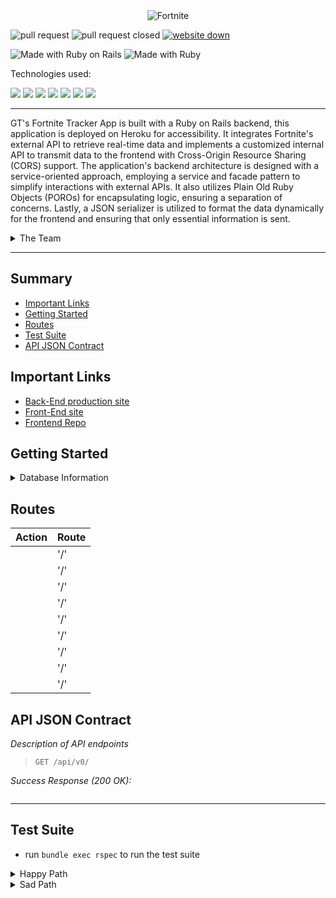 <div align="center">
    <img src="https://github.com/gts-fortnite-app/fortnite_be/assets/127896538/04164b07-4b11-4b12-b63a-210ee05b8e5d" alt="Fortnite">
</div>

![pull request](https://img.shields.io/github/issues-pr/gts-fortnite-app/fortnite_be.svg)
![pull request closed](https://img.shields.io/github/issues-pr-closed/gts-fortnite-app/fortnite_be.svg)
[![website down](https://img.shields.io/website-up-down-green-red/http/monip.org.svg)](https://fortnite-item-shop-be-ed2ec5543cb7.herokuapp.com/api/v1/item_shop)

![Made with Ruby on Rails](https://img.shields.io/badge/Made%20with-Ruby%20on%20Rails-%23990000?style=for-the-badge&logo=ruby-on-rails&logoColor=white)
![Made with Ruby](https://img.shields.io/badge/Made%20with-Ruby-%23990000?style=for-the-badge&logo=ruby&logoColor=white)


Technologies used:<br>
<div>
  <img src="https://img.shields.io/badge/git-%23F05033.svg?style=for-the-badge&logo=git&logoColor=white" />
  <img src="https://img.shields.io/badge/github-%23121011.svg?style=for-the-badge&logo=github&logoColor=white"/>
  <img src="https://img.shields.io/badge/PostgreSQL-316192?style=for-the-badge&logo=postgresql&logoColor=white"/>
  <img src="https://img.shields.io/badge/Postman-FF6C37?style=for-the-badge&logo=postman&logoColor=white"/>
  <img src="https://img.shields.io/badge/Heroku-430098?style=for-the-badge&logo=heroku&logoColor=white"/>
  <img src="https://img.shields.io/badge/circleci-343434?style=for-the-badge&logo=circleci&logoColor=white"/>
  <img src="https://img.shields.io/badge/Visual_Studio_Code-0078D4?style=for-the-badge&logo=visual%20studio%20code&logoColor=white" />
</div>

---

GT's Fortnite Tracker App is built with a Ruby on Rails backend, this application is deployed on Heroku for accessibility. It integrates Fortnite's external API to retrieve real-time data and implements a customized internal API to transmit data to the frontend with Cross-Origin Resource Sharing (CORS) support. The application's backend architecture is designed with a service-oriented approach, employing a service and facade pattern to simplify interactions with external APIs. It also utilizes Plain Old Ruby Objects (POROs) for encapsulating logic, ensuring a separation of concerns. Lastly, a JSON serializer is utilized to format the data dynamically for the frontend and ensuring that only essential information is sent.

<details>
<summary>The Team</summary>

### ![built with love](http://ForTheBadge.com/images/badges/built-with-love.svg)
- Gabe Torres [![GitHub](https://img.shields.io/badge/GitHub-100000?style=for-the-badge&logo=github&logoColor=white)](https://github.com/Gabe-Torres) [![LinkedIn](https://img.shields.io/badge/LinkedIn-0077B5?style=for-the-badge&logo=linkedin&logoColor=white)](https://www.linkedin.com/in/gabe-torres-74a515269/)
</details>

--- 

## Summary 
- [Important Links](#important-links)
- [Getting Started](#getting-started)
- [Routes](#routes)
- [Test Suite](#test-suite)
- [API JSON Contract](#api-json-contract)


## Important Links
- [Back-End production site](https://fortnite-item-shop-be-ed2ec5543cb7.herokuapp.com/api/v1/item_shop)
- [Front-End site](https://gts-fortnite-tracker-a0d0405c9f2a.herokuapp.com/)
- [Frontend Repo](https://github.com/gts-fortnite-app/fortnite_fe)


## Getting Started
<details>
<summary>Database Information</summary>

**Schema**

```ruby
ActiveRecord::Schema[7.0].define(version: 0) do
  enable_extension "plpgsql"
end
```

**Gems**
```ruby
ruby "3.2.2"
gem "rails", "~> 7.0.8"
gem "rack-cors"
gem "pg", "~> 1.1"
gem "puma", "~> 5.0"
gem 'jsonapi-serializer'
gem "tzinfo-data", platforms: %i[ mingw mswin x64_mingw jruby ]

gem "bootsnap", require: false
  gem "faraday"

group :development, :test do
  gem "debug", platforms: %i[ mri mingw x64_mingw ]
  gem "rspec-rails"
  gem "pry"
  gem "shoulda-matchers"
end

group :development do
gem "launchy"
gem "simplecov"
end
```

**Installing**
 - Fork and clone this repo
  - Run `bundle install`
  - Run `rails db:{create,migrate,seed}`
  - Run `rails s` to start the server
  - Open your browser and navigate to `localhost:3000`
</details>

## Routes

| Action | Route |
| ----------- | ----------- |
|  | '/' |
|  | '/' |
|  | '/' |
|  | '/' |
|  | '/' |
|  | '/' |
|  | '/' |
|  | '/' |
|  | '/' |

## API JSON Contract
*Description of API endpoints*

> `GET /api/v0/`

*Success Response (200 OK):*

```ruby
``` 
---


## Test Suite
 - run `bundle exec rspec` to run the test suite

<details>
<summary>Happy Path</summary>
    
```ruby
```

</details>

<details>
<summary>Sad Path</summary>

```ruby
```

</details>
